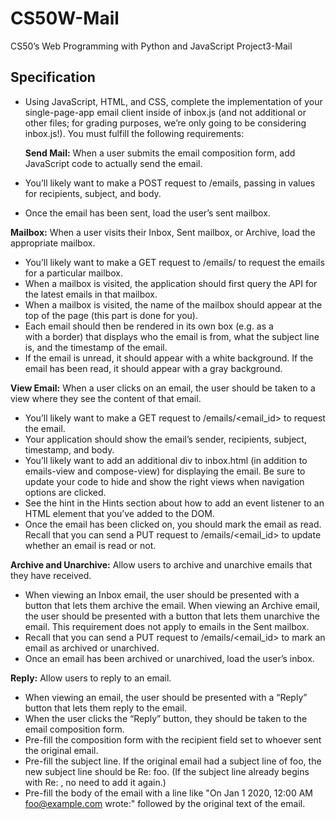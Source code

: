 # CS50W-Mail
CS50’s Web Programming with Python and JavaScript Project3-Mail

## Specification
* Using JavaScript, HTML, and CSS, complete the implementation of your single-page-app email client inside of inbox.js (and not additional or other files; for grading purposes, we’re only going to be considering inbox.js!). You must fulfill the following requirements:

  **Send Mail:** When a user submits the email composition form, add JavaScript code to actually send the email.
* You’ll likely want to make a POST request to /emails, passing in values for recipients, subject, and body.
* Once the email has been sent, load the user’s sent mailbox.

**Mailbox:** When a user visits their Inbox, Sent mailbox, or Archive, load the appropriate mailbox.
* You’ll likely want to make a GET request to /emails/<mailbox> to request the emails for a particular mailbox.
* When a mailbox is visited, the application should first query the API for the latest emails in that mailbox.
* When a mailbox is visited, the name of the mailbox should appear at the top of the page (this part is done for you).
* Each email should then be rendered in its own box (e.g. as a <div> with a border) that displays who the email is from, what the subject line is, and the timestamp of the email.
* If the email is unread, it should appear with a white background. If the email has been read, it should appear with a gray background.
 
 **View Email:** When a user clicks on an email, the user should be taken to a view where they see the content of that email.
* You’ll likely want to make a GET request to /emails/<email_id> to request the email.
* Your application should show the email’s sender, recipients, subject, timestamp, and body.
* You’ll likely want to add an additional div to inbox.html (in addition to emails-view and compose-view) for displaying the email. Be sure to update your code to hide and show the right views when navigation options are clicked.
* See the hint in the Hints section about how to add an event listener to an HTML element that you’ve added to the DOM.
* Once the email has been clicked on, you should mark the email as read. Recall that you can send a PUT request to /emails/<email_id> to update whether an email is read or not.

**Archive and Unarchive:** Allow users to archive and unarchive emails that they have received.
* When viewing an Inbox email, the user should be presented with a button that lets them archive the email. When viewing an Archive email, the user should be presented with a button that lets them unarchive the email. This requirement does not apply to emails in the Sent mailbox.
* Recall that you can send a PUT request to /emails/<email_id> to mark an email as archived or unarchived.
* Once an email has been archived or unarchived, load the user’s inbox.

**Reply:** Allow users to reply to an email.
* When viewing an email, the user should be presented with a “Reply” button that lets them reply to the email.
* When the user clicks the “Reply” button, they should be taken to the email composition form.
* Pre-fill the composition form with the recipient field set to whoever sent the original email.
* Pre-fill the subject line. If the original email had a subject line of foo, the new subject line should be Re: foo. (If the subject line already begins with Re: , no need to add it again.)
* Pre-fill the body of the email with a line like "On Jan 1 2020, 12:00 AM foo@example.com wrote:" followed by the original text of the email.